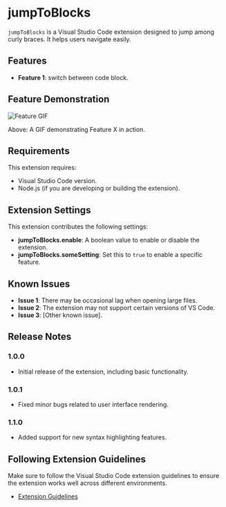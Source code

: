 # jumpToBlocks

`jumpToBlocks` is a Visual Studio Code extension designed to jump among curly braces. It helps users navigate easily.

## Features

- **Feature 1**: switch between code block.

## Feature Demonstration

![Feature GIF](https://github.com/Siddik911/curly-funicular/raw/master/Untitled%20video%20-%20Made%20with%20Clipchamp.gif)

Above: A GIF demonstrating Feature X in action.

## Requirements

This extension requires:

- Visual Studio Code version.
- Node.js (if you are developing or building the extension).

## Extension Settings

This extension contributes the following settings:

- **jumpToBlocks.enable**: A boolean value to enable or disable the extension.
- **jumpToBlocks.someSetting**: Set this to `true` to enable a specific feature.

## Known Issues

- **Issue 1**: There may be occasional lag when opening large files.
- **Issue 2**: The extension may not support certain versions of VS Code.
- **Issue 3**: [Other known issue].

## Release Notes

### 1.0.0
- Initial release of the extension, including basic functionality.

### 1.0.1
- Fixed minor bugs related to user interface rendering.

### 1.1.0
- Added support for new syntax highlighting features.

## Following Extension Guidelines

Make sure to follow the Visual Studio Code extension guidelines to ensure the extension works well across different environments.

- [Extension Guidelines](https://code.visualstudio.com/api/references/extension-guidelines)
